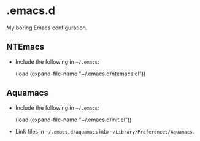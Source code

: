 .emacs.d
========

My boring Emacs configuration.

NTEmacs
-------

* Include the following in `~/.emacs`:

    (load (expand-file-name "~/.emacs.d/ntemacs.el"))

Aquamacs
--------

* Include the following in `~/.emacs`:

    (load (expand-file-name "~/.emacs.d/init.el"))

* Link files in `~/.emacs.d/aquamacs` into `~/Library/Preferences/Aquamacs`.
